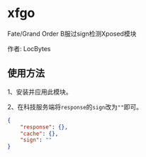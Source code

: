 # xfgo
Fate/Grand Order B服过sign检测Xposed模块

作者: LocBytes

## 使用方法

1、安装并应用此模块。

2、在科技服务端将`response`的`sign`改为`""`即可。

```json
{
    "response": {},
    "cache": {},
    "sign": ""
}
```

